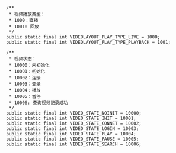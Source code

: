     /**
     * 视频播放类型：
     * 1000：直播
     * 1001: 回放
     */
    public static final int VIDEOLAYOUT_PLAY_TYPE_LIVE = 1000;
    public static final int VIDEOLAYOUT_PLAY_TYPE_PLAYBACK = 1001;
    
    /**
     * 视频状态：
     * 10000：未初始化
     * 10001：初始化
     * 10002：连接
     * 10003：登录
     * 10004：播放
     * 10005：暂停
     * 10006: 查询视频记录成功
     */
    public static final int VIDEO_STATE_NOINIT = 10000;
    public static final int VIDEO_STATE_INIT = 10001;
    public static final int VIDEO_STATE_CONNET = 10002;
    public static final int VIDEO_STATE_LOGIN = 10003;
    public static final int VIDEO_STATE_PLAY = 10004;
    public static final int VIDEO_STATE_PAUSE = 10005;
    public static final int VIDEO_STATE_SEARCH = 10006;